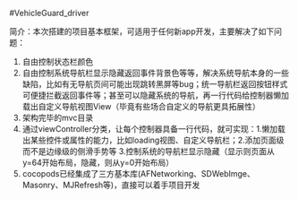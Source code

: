 #VehicleGuard_driver

简介：本次搭建的项目基本框架，可适用于任何新app开发，主要解决了如下问题：
1. 自由控制状态栏颜色
2. 自由控制系统导航栏显示隐藏返回事件背景色等等，解决系统导航本身的一些缺陷，比如有无导航页间可能出现跳转黑屏等bug；统一导航栏返回按钮样式可便捷拦截返回事件等；甚至可以隐藏系统的导航，再一行代码给控制器懒加载出自定义导航视图View（毕竟有些场合自定义的导航更具拓展性） 
3. 架构完毕的mvc目录
4. 通过viewController分类，让每个控制器具备一行代码，就可实现：1.懒加载出某些控件或属性的能力，比如loading视图、自定义导航栏；2.添加页面级而不是边缘级的侧滑手势等 3.控制系统的导航栏显示隐藏（显示则页面从y=64开始布局，隐藏，则从y=0开始布局）
5. cocopods已经集成了三方基本库(AFNetworking、SDWebImge、Masonry、MJRefresh等)，直接可以着手项目开发
